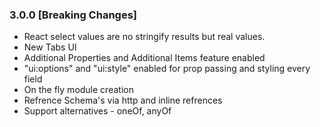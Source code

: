 ### 3.0.0 [Breaking Changes]
- React select values are no stringify results but real values.
- New Tabs UI
- Additional Properties and Additional Items feature enabled
- "ui:options" and "ui:style" enabled for prop passing and styling every field
- On the fly module creation
- Refrence Schema's via http and inline refrences
- Support alternatives - oneOf, anyOf